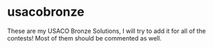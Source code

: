# usacobronze
These are my USACO Bronze Solutions, I will try to add it for all of the contests!
Most of them should be commented as well.
